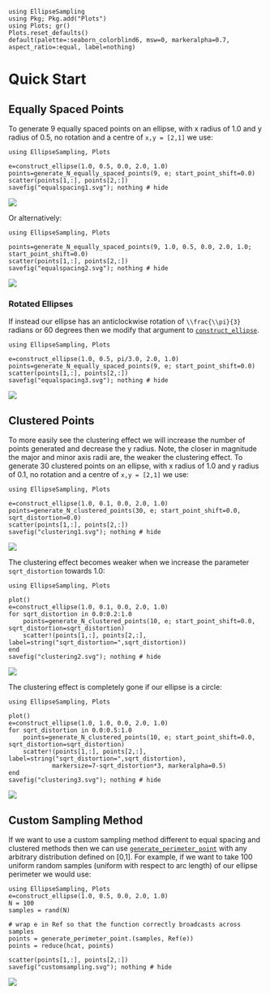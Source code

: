 ```@setup quick_start
using EllipseSampling
using Pkg; Pkg.add("Plots")
using Plots; gr()
Plots.reset_defaults()
default(palette=:seaborn_colorblind6, msw=0, markeralpha=0.7, aspect_ratio=:equal, label=nothing)
```
# Quick Start

## Equally Spaced Points

To generate 9 equally spaced points on an ellipse, with x radius of 1.0 and y radius of 0.5, no rotation and a centre of ``x,y = [2,1]`` we use:

```example quick_start
using EllipseSampling, Plots

e=construct_ellipse(1.0, 0.5, 0.0, 2.0, 1.0)
points=generate_N_equally_spaced_points(9, e; start_point_shift=0.0) 
scatter(points[1,:], points[2,:])
savefig("equalspacing1.svg"); nothing # hide
```

![](equalspacing1.svg)

Or alternatively:
```example quick_start
using EllipseSampling, Plots

points=generate_N_equally_spaced_points(9, 1.0, 0.5, 0.0, 2.0, 1.0; start_point_shift=0.0) 
scatter(points[1,:], points[2,:])
savefig("equalspacing2.svg"); nothing # hide
```

![](equalspacing2.svg)

### Rotated Ellipses

If instead our ellipse has an anticlockwise rotation of ``\\frac{\\pi}{3}`` radians or 60 degrees then we modify that argument to [`construct_ellipse`](@ref).

```example quick_start
using EllipseSampling, Plots

e=construct_ellipse(1.0, 0.5, pi/3.0, 2.0, 1.0)
points=generate_N_equally_spaced_points(9, e; start_point_shift=0.0) 
scatter(points[1,:], points[2,:])
savefig("equalspacing3.svg"); nothing # hide
```


![](equalspacing3.svg)

## Clustered Points

To more easily see the clustering effect we will increase the number of points generated and decrease the y radius. Note, the closer in magnitude the major and minor axis radii are, the weaker the clustering effect. 
To generate 30 clustered points on an ellipse, with x radius of 1.0 and y radius of 0.1, no rotation and a centre of ``x,y = [2,1]`` we use:

```example quick_start
using EllipseSampling, Plots

e=construct_ellipse(1.0, 0.1, 0.0, 2.0, 1.0)
points=generate_N_clustered_points(30, e; start_point_shift=0.0, sqrt_distortion=0.0) 
scatter(points[1,:], points[2,:])
savefig("clustering1.svg"); nothing # hide
```

![](clustering1.svg)

The clustering effect becomes weaker when we increase the parameter `sqrt_distortion` towards 1.0:

```example quick_start
using EllipseSampling, Plots

plot()
e=construct_ellipse(1.0, 0.1, 0.0, 2.0, 1.0)
for sqrt_distortion in 0.0:0.2:1.0
    points=generate_N_clustered_points(10, e; start_point_shift=0.0, sqrt_distortion=sqrt_distortion) 
    scatter!(points[1,:], points[2,:], label=string("sqrt_distortion=",sqrt_distortion))
end
savefig("clustering2.svg"); nothing # hide
```

![](clustering2.svg)

The clustering effect is completely gone if our ellipse is a circle:

```example quick_start
using EllipseSampling, Plots

plot()
e=construct_ellipse(1.0, 1.0, 0.0, 2.0, 1.0)
for sqrt_distortion in 0.0:0.5:1.0
    points=generate_N_clustered_points(10, e; start_point_shift=0.0, sqrt_distortion=sqrt_distortion) 
    scatter!(points[1,:], points[2,:], label=string("sqrt_distortion=",sqrt_distortion),
            markersize=7-sqrt_distortion*3, markeralpha=0.5)
end
savefig("clustering3.svg"); nothing # hide
```
![](clustering3.svg)

## Custom Sampling Method

If we want to use a custom sampling method different to equal spacing and clustered methods then we can use [`generate_perimeter_point`](@ref) with any arbitrary distribution defined on \[0,1\]. For example, if we want to take 100 uniform random samples (uniform with respect to arc length) of our ellipse perimeter we would use:

```example quick_start
using EllipseSampling, Plots
e=construct_ellipse(1.0, 0.5, 0.0, 2.0, 1.0)
N = 100
samples = rand(N)

# wrap e in Ref so that the function correctly broadcasts across samples
points = generate_perimeter_point.(samples, Ref(e)) 
points = reduce(hcat, points)

scatter(points[1,:], points[2,:])
savefig("customsampling.svg"); nothing # hide
```

![](customsampling.svg)
